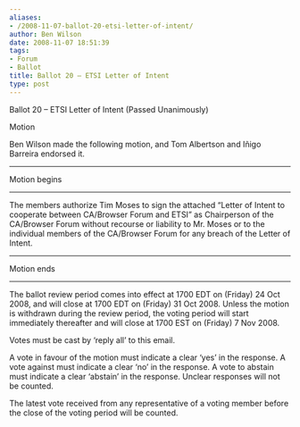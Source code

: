 ```yaml
---
aliases:
- /2008-11-07-ballot-20-etsi-letter-of-intent/
author: Ben Wilson
date: 2008-11-07 18:51:39
tags:
- Forum
- Ballot
title: Ballot 20 – ETSI Letter of Intent
type: post
---
```


Ballot 20 – ETSI Letter of Intent (Passed Unanimously)

Motion

Ben Wilson made the following motion, and Tom Albertson and Iñigo Barreira endorsed it.

______________________________________________________________________

Motion begins

______________________________________________________________________

The members authorize Tim Moses to sign the attached “Letter of Intent to cooperate between CA/Browser Forum and ETSI” as Chairperson of the CA/Browser Forum without recourse or liability to Mr. Moses or to the individual members of the CA/Browser Forum for any breach of the Letter of Intent.

______________________________________________________________________

Motion ends

______________________________________________________________________

The ballot review period comes into effect at 1700 EDT on (Friday) 24 Oct 2008, and will close at 1700 EDT on (Friday) 31 Oct 2008. Unless the motion is withdrawn during the review period, the voting period will start immediately thereafter and will close at 1700 EST on (Friday) 7 Nov 2008.

Votes must be cast by ‘reply all’ to this email.

A vote in favour of the motion must indicate a clear ‘yes’ in the response. A vote against must indicate a clear ‘no’ in the response. A vote to abstain must indicate a clear ‘abstain’ in the response. Unclear responses will not be counted.

The latest vote received from any representative of a voting member before the close of the voting period will be counted.